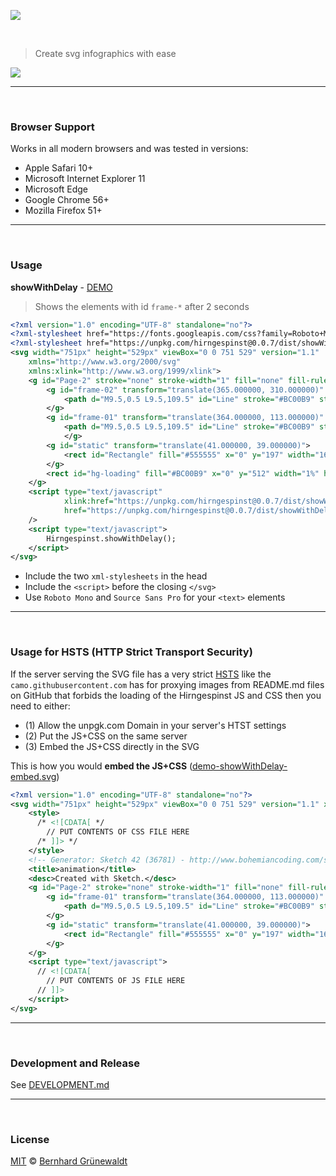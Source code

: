 [![](https://codeclou.github.io/hirngespinst/img/hirngespinst-logo.svg)](https://github.com/codeclou/hirngespinst/)


&nbsp;

> Create svg infographics with ease


[![](https://codeclou.github.io//hirngespinst/img/demo-showWithDelay--withAutoHide--embedded.svg)](https://unpkg.com/hirngespinst@0.0.7/demo/demo-showWithDelay.svg)


-----


&nbsp;


### Browser Support

Works in all modern browsers and was tested in versions:

 * Apple Safari 10+
 * Microsoft Internet Explorer 11
 * Microsoft Edge
 * Google Chrome 56+
 * Mozilla Firefox 51+


-----


&nbsp;


### Usage

**showWithDelay** - [DEMO](https://unpkg.com/hirngespinst@0.0.7/demo/demo-showWithDelay.svg)

> Shows the elements with id `frame-*` after 2 seconds  

```xml
<?xml version="1.0" encoding="UTF-8" standalone="no"?>
<?xml-stylesheet href="https://fonts.googleapis.com/css?family=Roboto+Mono:400,700|Source+Sans+Pro:400,600" type="text/css"?>
<?xml-stylesheet href="https://unpkg.com/hirngespinst@0.0.7/dist/showWithDelay.min.css" type="text/css"?>
<svg width="751px" height="529px" viewBox="0 0 751 529" version="1.1" 
    xmlns="http://www.w3.org/2000/svg" 
    xmlns:xlink="http://www.w3.org/1999/xlink">
    <g id="Page-2" stroke="none" stroke-width="1" fill="none" fill-rule="evenodd">
        <g id="frame-02" transform="translate(365.000000, 310.000000)" style="animation-delay: 4s; opacity: 0;" class="showFrameAnimation">
            <path d="M9.5,0.5 L9.5,109.5" id="Line" stroke="#BC00B9" stroke-width="3" stroke-linecap="square"/>
        </g>
        <g id="frame-01" transform="translate(364.000000, 113.000000)" style="animation-delay: 2s; opacity: 0;" class="showFrameAnimation">
            <path d="M9.5,0.5 L9.5,109.5" id="Line" stroke="#BC00B9" stroke-width="3" stroke-linecap="square"/>
            </g>
        <g id="static" transform="translate(41.000000, 39.000000)">
            <rect id="Rectangle" fill="#555555" x="0" y="197" width="163" height="61"/>
        </g>
        <rect id="hg-loading" fill="#BC00B9" x="0" y="512" width="1%" height="10"></rect>
    </g>
    <script type="text/javascript"
            xlink:href="https://unpkg.com/hirngespinst@0.0.7/dist/showWithDelay.min.js"
            href="https://unpkg.com/hirngespinst@0.0.7/dist/showWithDelay.min.js"
    />
    <script type="text/javascript">
        Hirngespinst.showWithDelay();
    </script>
</svg>
```

 * Include the two `xml-stylesheets` in the head
 * Include the `<script>` before the closing `</svg>`
 * Use `Roboto Mono` and `Source Sans Pro` for your `<text>` elements


-----


&nbsp;


### Usage for HSTS (HTTP Strict Transport Security)

If the server serving the SVG file has a very strict 
[HSTS](https://de.wikipedia.org/wiki/HTTP_Strict_Transport_Security) like
the `camo.githubusercontent.com` has for proxying images from README.md files on GitHub
that forbids the loading of the Hirngespinst JS and CSS then you need to either:
 
 * (1) Allow the unpgk.com Domain in your server's HTST settings
 * (2) Put the JS+CSS on the same server
 * (3) Embed the JS+CSS directly in the SVG
 
This is how you would **embed the JS+CSS** ([demo-showWithDelay-embed.svg](./demo/demo-showWithDelay-embed.svg))

```xml
<?xml version="1.0" encoding="UTF-8" standalone="no"?>
<svg width="751px" height="529px" viewBox="0 0 751 529" version="1.1" xmlns="http://www.w3.org/2000/svg" xmlns:xlink="http://www.w3.org/1999/xlink">
    <style>
      /* <![CDATA[ */
        // PUT CONTENTS OF CSS FILE HERE
      /* ]]> */
    </style>
    <!-- Generator: Sketch 42 (36781) - http://www.bohemiancoding.com/sketch -->
    <title>animation</title>
    <desc>Created with Sketch.</desc>
    <g id="Page-2" stroke="none" stroke-width="1" fill="none" fill-rule="evenodd">
        <g id="frame-01" transform="translate(364.000000, 113.000000)" style="animation-delay: 2s; opacity: 0;" class="showFrameAnimation">
            <path d="M9.5,0.5 L9.5,109.5" id="Line" stroke="#BC00B9" stroke-width="3" stroke-linecap="square"/>
        </g>
        <g id="static" transform="translate(41.000000, 39.000000)">
            <rect id="Rectangle" fill="#555555" x="0" y="197" width="163" height="61"/>
        </g>
    </g>
    <script type="text/javascript">
      // <![CDATA[
        // PUT CONTENTS OF JS FILE HERE
      // ]]>
    </script>
</svg>
```

-----

&nbsp;

### Development and Release

See [DEVELOPMENT.md](./DEVELOPMENT.md)

-----

&nbsp;

### License

[MIT](./LICENSE.md) © [Bernhard Grünewaldt](https://github.com/clouless)
  
